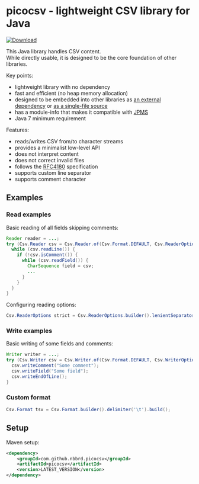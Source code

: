 # picocsv - lightweight CSV library for Java

[![Download](https://img.shields.io/github/release/nbbrd/picocsv.svg)](https://github.com/nbbrd/picocsv/releases/latest)

This Java library handles CSV content.  
While directly usable, it is designed to be the core foundation of other libraries.

Key points:

- lightweight library with no dependency
- fast and efficient (no heap memory allocation)
- designed to be embedded into other libraries
  as [an external dependency](https://search.maven.org/artifact/com.github.nbbrd.picocsv/picocsv)
  or [as a single-file source](https://github.com/nbbrd/picocsv/blob/develop/src/main/java/nbbrd/picocsv/Csv.java)
- has a module-info that makes it compatible with [JPMS](https://www.baeldung.com/java-9-modularity)
- Java 7 minimum requirement

Features:

- reads/writes CSV from/to character streams
- provides a minimalist low-level API
- does not interpret content
- does not correct invalid files
- follows the [RFC4180](https://tools.ietf.org/html/rfc4180) specification
- supports custom line separator
- supports comment character

## Examples

### Read examples

Basic reading of all fields skipping comments:

```java
Reader reader = ...;
try (Csv.Reader csv = Csv.Reader.of(Csv.Format.DEFAULT, Csv.ReaderOptions.DEFAULT, reader)) {
  while (csv.readLine()) {
    if (!csv.isComment()) {
      while (csv.readField()) {
        CharSequence field = csv;
        ...
      }
    }
  }
}
```

Configuring reading options:

```java
Csv.ReaderOptions strict = Csv.ReaderOptions.builder().lenientSeparator(false).build();
```

### Write examples

Basic writing of some fields and comments:

```java
Writer writer = ...;
try (Csv.Writer csv = Csv.Writer.of(Csv.Format.DEFAULT, Csv.WriterOptions.DEFAULT, writer)) {
  csv.writeComment("Some comment");
  csv.writeField("Some field");
  csv.writeEndOfLine();
}
```

### Custom format

```java
Csv.Format tsv = Csv.Format.builder().delimiter('\t').build();
```

## Setup

Maven setup:

```xml
<dependency>
    <groupId>com.github.nbbrd.picocsv</groupId>
    <artifactId>picocsv</artifactId>
    <version>LATEST_VERSION</version>
</dependency>
```
